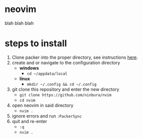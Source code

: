 # neovim
blah blah blah

# steps to install
1. Clone packer into the proper directory, see instructions [here](https://github.com/wbthomason/packer.nvim#quickstart).
2. create and or navigate to the configuration directory
    - **windows**
        - `cd ~/appdata/local`
    - **linux**
        - `mkdir ~/.config && cd ~/.config`
3. git clone this repository and enter the new directory
    - `git clone https://github.com/ninbura/nvim`
    - `cd nvim`
4. open neovim in said directory
    - `nvim .`
5. ignore errors and run `:PackerSync`
6. quit and re-enter
    - `:q`
    - `nvim .`
